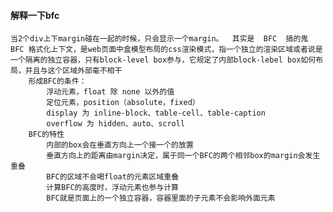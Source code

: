 #### 解释一下bfc
    当2个div上下margin碰在一起的时候，只会显示一个margin。  其实是  BFC  搞的鬼
    BFC 格式化上下文，是web页面中盒模型布局的css渲染模式，指一个独立的渲染区域或者说是一个隔离的独立容器，只有block-level box参与，它规定了内部block-lebel box如何布局，并且与这个区域外部毫不相干
        形成BFC的条件：
            浮动元素，float 除 none 以外的值
            定位元素，position（absolute，fixed）
            display 为 inline-block、table-cell、table-caption
            overflow 为 hidden、auto、scroll
        BFC的特性
            内部的box会在垂直方向上一个接一个的放置
            垂直方向上的距离由margin决定，属于同一个BFC的两个相邻box的margin会发生重叠
            BFC的区域不会喝float的元素区域重叠
            计算BFC的高度时，浮动元素也参与计算
            BFC就是页面上的一个独立容器，容器里面的子元素不会影响外面元素
